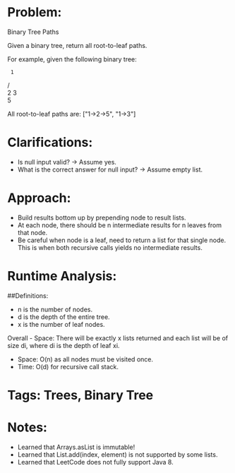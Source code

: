 # Problem:
  Binary Tree Paths
  
  Given a binary tree, return all root-to-leaf paths.

  For example, given the following binary tree:

     1
   /   \
  2     3
   \
    5

  All root-to-leaf paths are: ["1->2->5", "1->3"]
  
# Clarifications:
  - Is null input valid? -> Assume yes.
  - What is the correct answer for null input? -> Assume empty list.

# Approach:
  - Build results bottom up by prepending node to result lists.
  - At each node, there should be n intermediate results for n leaves from that node.
  - Be careful when node is a leaf, need to return a list for that single node.  This is when both recursive calls yields no intermediate results.

# Runtime Analysis:
##Definitions:
  - n is the number of nodes.
  - d is the depth of the entire tree.
  - x is the number of leaf nodes.

Overall  - Space: There will be exactly x lists returned and each list will be of size di, where di is the depth of leaf xi.
  - Space: O(n) as all nodes must be visited once.
  - Time: O(d) for recursive call stack.

# Tags: Trees, Binary Tree

# Notes:
  - Learned that Arrays.asList is immutable!
  - Learned that List.add(index, element) is not supported by some lists.
  - Learned that LeetCode does not fully support Java 8.